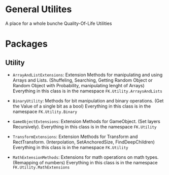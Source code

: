 # General Utilites
A place for a whole bunche Quality-Of-Life Utilities

# Packages
## Utility
- `ArrayAndListExtensions`: Extension Methods for manipulating and using Arrays and Lists. (Shuffeling, Searching, Getting Random Object or Random Object with Probability, manipulating lenght of Arrays)
Everything in this class is in the namespace `FK.Utility.ArraysAndLists`

- `BinaryUtility`: Methods for bit manipulation and binary operations. (Get the Value of a single bit as a bool)
Everything in this class is in the namespace `FK.Utility.Binary`

- `GameObjectExtensions`: Extension Methods for GameObject. (Set layers Recursively).
Everything in this class is in the namespace `FK.Utility`

- `TransformExtensions`: Extension Methods for Transform and RectTransform. (Interpolation, SetAnchoredSize, FindDeepChildren)
Everything in this class is in the namespace `FK.Utility`

- `MathExtensionMethods`: Extensions for math operations on math types. (Remapping of numbers)
Everything in this class is in the namespace `FK.Utility.MathExtensions`
